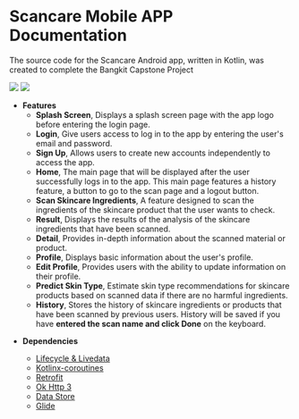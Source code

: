 # Scancare Mobile APP Documentation

The source code for the Scancare Android app, written in Kotlin, was created to complete the Bangkit Capstone Project

<img src="![1](https://github.com/user-attachments/assets/fa6e51cc-96e4-4da6-97ce-35619541c3e5)">
<img src="![2](https://github.com/user-attachments/assets/7311ab56-9fd6-4acf-b6e7-888f27a3ae73)">

<ul> 
    <li><B>Features</B>
        <ul>
            <li> <B>Splash Screen</B>, Displays a splash screen page with the app logo before entering the login page. </li>
            <li> <B>Login</B>, Give users access to log in to the app by entering the user's email and password.</li>
            <li> <B>Sign Up</B>, Allows users to create new accounts independently to access the app.</li>
            <li> <B>Home</B>, The main page that will be displayed after the user successfully logs in to the app. This main page features a history feature, a button to go to the scan page and a logout button.</li>
            <li> <B>Scan Skincare Ingredients</B>, A feature designed to scan the ingredients of the skincare product that the user wants to check.</li>
            <li> <B>Result</B>, Displays the results of the analysis of the skincare ingredients that have been scanned.</li>
            <li> <B>Detail</B>, Provides in-depth information about the scanned material or product.</li>
            <li> <B>Profile</B>, Displays basic information about the user's profile. </li>
            <li> <B>Edit Profile</B>, Provides users with the ability to update information on their profile.</li>
            <li> <B>Predict Skin Type</B>,  Estimate skin type recommendations for skincare products based on scanned data if there are no harmful ingredients. </li>
            <li> <B>History</B>, Stores the history of skincare ingredients or products that have been scanned by previous users. History will be saved if you have <B>entered the scan name and click Done</B> on the keyboard.</li>  
        </ul>
    </li> 
</ul>

<ul>
    <li><B>Dependencies</B></li>
    <ul>
        <li><a href="https://developer.android.com/jetpack/androidx/releases/lifecycle" target="_blank">Lifecycle & Livedata</a></li>
        <li><a href="https://developer.android.com/kotlin/coroutines" target="_blank">Kotlinx-coroutines</a></li>
        <li><a href="https://square.github.io/retrofit/" target="_blank">Retrofit</a></li>
        <li><a href="https://square.github.io/okhttp/" target="_blank">Ok Http 3</a></li>
        <li><a href="https://developer.android.com/topic/libraries/architecture/datastore" target="_blank">Data Store</a></li>
        <li><a href="https://github.com/bumptech/glide" target="_blank">Glide</a></li>
    </ul>
</ul>
  
